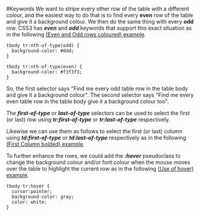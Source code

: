 
#Keywords
We want to stripe every other row of the table with a different colour, and the easiest way to do that is to find every **even** row of the table and give it a background colour. We then
do the same thing with every **odd** row. CSS3 has ***even*** and ***odd*** keywords that support this exact situation as in the 
following <a href = "archives/Class Htmls/rowstyle.htm" target="_blank">(Even and Odd rows coloured) example</a>.

~~~
tbody tr:nth-of-type(odd) {
  background-color: #ddd;
}

tbody tr:nth-of-type(even) {
  background-color: #f3f3f3;
}
~~~

So, the first selector says "Find me every odd table row in the table body and give it a background colour". The second selector says "Find me every even table row in the table body give it a background colour too".</p>


The ***first-of-type***  or ***last-of-type*** selectors can be used to select the first (or last) row using ***tr:first-of-type***
or  ***tr:last-of-type*** respectively. 

Likewise we can use them as follows to select the
first (or last) column using ***td:first-of-type*** or  ***td:last-of-type*** respectively as in the following 
<a href = "archives/Class Htmls/rowstyle1.htm" target="_blank">(First Column bolded) example</a>.

To further enhance the rows, we could add the ***:hover*** pseudoclass to change the background colour and/or font colour when the mouse moves over the table to highlight the 
current row as in the following <a href = "archives/Class Htmls/rowstyle2.htm" target="_blank">(Use of hover) example</a>.

~~~
tbody tr:hover {
  cursor:pointer;
  background-color: gray;
  color: white;
}
~~~
